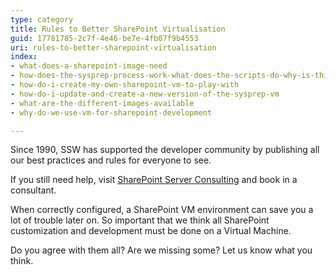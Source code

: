 ```yaml
---
type: category
title: Rules to Better SharePoint Virtualisation
guid: 17781785-2c7f-4e46-be7e-4fb07f9b4553
uri: rules-to-better-sharepoint-virtualisation
index:
- what-does-a-sharepoint-image-need
- how-does-the-sysprep-process-work-what-does-the-scripts-do-why-is-this-process-so-complicated
- how-do-i-create-my-own-sharepoint-vm-to-play-with
- how-do-i-update-and-create-a-new-version-of-the-sysprep-vm
- what-are-the-different-images-available
- why-do-we-use-vm-for-sharepoint-development

---
```

Since 1990, SSW has supported the developer community by publishing all our best practices and rules for everyone to see.

If you still need help, visit [SharePoint Server Consulting](http&#58;//www.ssw.com.au/ssw/Consulting/SharePoint.aspx) and book in a consultant.

When correctly configured, a SharePoint VM environment can save you a lot of trouble later on. So important that we think all SharePoint customization and development must be done on a Virtual Machine.

Do you agree with them all? Are we missing some? Let us know what you think.

